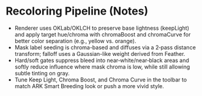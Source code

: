 # Recoloring Pipeline (Notes)

- Renderer uses OKLab/OKLCH to preserve base lightness (keepLight) and apply target hue/chroma with chromaBoost and chromaCurve for better color separation (e.g., yellow vs. orange).
- Mask label seeding is chroma-based and diffuses via a 2‑pass distance transform; falloff uses a Gaussian-like weight derived from Feather.
- Hard/soft gates suppress bleed into near‑white/near‑black areas and softly reduce influence where mask chroma is low, while still allowing subtle tinting on gray.
- Tune Keep Light, Chroma Boost, and Chroma Curve in the toolbar to match ARK Smart Breeding look or push a more vivid style.

